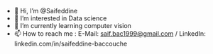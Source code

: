 - 👋 Hi, I’m @Saifeddine
- 👀 I’m interested in Data science
- 🌱 I’m currently learning computer vision
- 📫 How to reach me : E-Mail: saif.bac1999@gmail.com / LinkedIn: linkedin.com/in/saifeddine-baccouche

<!---
Saifeddine99/Saifeddine99 is a ✨ special ✨ repository because its `README.md` (this file) appears on your GitHub profile.
You can click the Preview link to take a look at your changes.
--->

